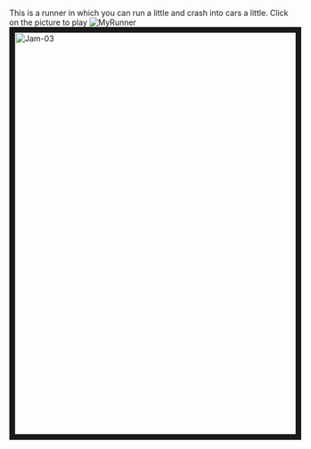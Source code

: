 This is a runner in which you can run a little and crash into cars a little. Click on the picture to play
![MyRunner](https://github.com/alexeykrymov/RunnerGame/assets/55350467/830dcb75-eec1-49d9-964c-386f753ac4b3)
<a href="https:///alexeykrymov.github.com/alexeykrymov/RunnerGame/" target="_blank"><img src="https://github.com/alexeykrymov/RunnerGame/assets/55350467/830dcb75-eec1-49d9-964c-386f753ac4b3" alt="Jam-03" width="1280" height="720" border="10" /></a></p>
